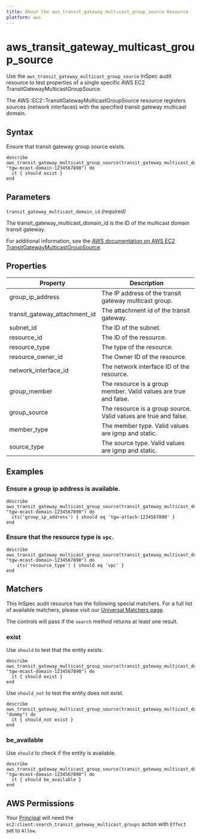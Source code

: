 ```yaml
---
title: About the aws_transit_gateway_multicast_group_source Resource
platform: aws
---
```


# aws\_transit\_gateway\_multicast\_group\_source

Use the `aws_transit_gateway_multicast_group_source` InSpec audit resource to test properties of a single specific AWS EC2 TransitGatewayMulticastGroupSource.

The AWS::EC2::TransitGatewayMulticastGroupSource resource registers sources (network interfaces) with the specified transit gateway multicast domain.

## Syntax

Ensure that transit gateway group source exists.

    describe aws_transit_gateway_multicast_group_source(transit_gateway_multicast_domain_id: "tgw-mcast-domain-1234567890") do
      it { should exist }
    end

## Parameters

`transit_gateway_multicast_domain_id` _(required)_

The transit_gateway_multicast_domain_id is the ID of the multicast domain transit gateway.

For additional information, see the [AWS documentation on AWS EC2 TransitGatewayMulticastGroupSource](https://docs.aws.amazon.com/AWSCloudFormation/latest/UserGuide/aws-resource-ec2-transitgatewaymulticastgroupsource.html).

## Properties

| Property | Description|
| --- | --- |
| group_ip_address | The IP address of the transit gateway multicast group. |
| transit_gateway_attachment_id | The attachment id of the transit gateway. |
| subnet_id | The ID of the subnet. |
| resource_id | The ID of the resource. |
| resource_type | The type of the resource. |
| resource_owner_id | The Owner ID of the resource. |
| network_interface_id | The network interface ID of the resource. |
| group_member | The resource is a group member. Valid values are true and false. |
| group_source | The resource is a group source. Valid values are true and false. |
| member_type | The member type. Valid values are igmp and static. |
| source_type | The source type. Valid values are igmp and static. |

## Examples

### Ensure a group ip address is available.
    describe aws_transit_gateway_multicast_group_source(transit_gateway_multicast_domain_id: "tgw-mcast-domain-1234567890") do
      its('group_ip_address') { should eq 'tgw-attach-1234567890' }
    end

### Ensure that the resource type is `vpc`.
    describe aws_transit_gateway_multicast_group_source(transit_gateway_multicast_domain_id: "tgw-mcast-domain-1234567890") do
        its('resource_type') { should eq 'vpc' }
    end

## Matchers

This InSpec audit resource has the following special matchers. For a full list of available matchers, please visit our [Universal Matchers page](https://www.inspec.io/docs/reference/matchers/).

The controls will pass if the `search` method returns at least one result.

### exist

Use `should` to test that the entity exists.

    describe aws_transit_gateway_multicast_group_source(transit_gateway_multicast_domain_id: "tgw-mcast-domain-1234567890") do
      it { should exist }
    end

Use `should_not` to test the entity does not exist.

    describe aws_transit_gateway_multicast_group_source(transit_gateway_multicast_domain_id: "dummy") do
      it { should_not exist }
    end

### be_available

Use `should` to check if the entity is available.

    describe aws_transit_gateway_multicast_group_source(transit_gateway_multicast_domain_id: "tgw-mcast-domain-1234567890") do
      it { should be_available }
    end

## AWS Permissions

Your [Principal](https://docs.aws.amazon.com/IAM/latest/UserGuide/intro-structure.html#intro-structure-principal) will need the `ec2:client:search_transit_gateway_multicast_groups` action with `Effect` set to `Allow`.